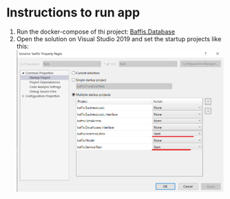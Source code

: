 # Instructions to run app

1. Run the docker-compose of thi project: [Baffis.Database](https://github.com/eddygarros/baffis.Database)
2. Open the solution on Visual Studio 2019 and set the startup projects like this:
![alt text](startupprojets.png "Startup Projects")
